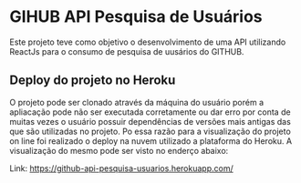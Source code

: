 # GIHUB API Pesquisa de Usuários

Este projeto teve como objetivo o desenvolvimento de uma API utilizando ReactJs para o consumo de pesquisa
de uusários do GITHUB.

## Deploy do projeto no Heroku

O projeto pode ser clonado através da máquina do usuário porém a apliacação pode não ser executada corretamente ou dar erro por conta de muitas vezes o usuário possuir dependências de versões mais antigas das que são utilizadas no projeto.
Po essa razão para a visualização do projeto on line foi realizado o deploy na nuvem utilizado a plataforma do Heroku.
A visualização do mesmo pode ser visto no enderço abaixo:

Link: https://github-api-pesquisa-usuarios.herokuapp.com/


